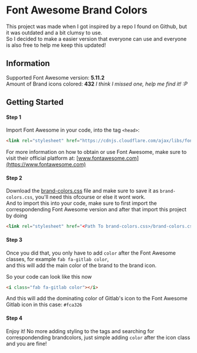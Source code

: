 # Font Awesome Brand Colors  
This project was made when I got inspired by a repo I found on Github, but it was outdated and a bit clumsy to use.  
So I decided to make a easier version that everyone can use and everyone is also free to help me keep this updated!

## Information
Supported Font Awesome version: **5.11.2**  
Amount of Brand icons colored: **432** *I think I missed one, help me find it! :P*

## Getting Started
#### Step 1
Import Font Awesome in your code, into the tag `<head>`:
```html
<link rel="stylesheet" href="https://cdnjs.cloudflare.com/ajax/libs/font-awesome/5.11.2/css/fontawesome.min.css">
```
For more information on how to obtain or use Font Awesome, make sure to visit their official platform at: [www.fontawesome.com](https://www.fontawesome.com)

#### Step 2
Download the [brand-colors.css](brand-colors.css) file and make sure to save it as `brand-colors.css`, you'll need this ofcourse or else it wont work.  
And to import this into your code, make sure to first import the correspondending Font Awesome version and after that import this project by doing
```html
<link rel="stylesheet" href="<Path To brand-colors.css>/brand-colors.css">
```

#### Step 3
Once you did that, you only have to add `color` after the Font Awesome classes, for example `fab fa-gitlab color`,  
and this will add the main color of the brand to the brand icon.  

So your code can look like this now
```html
<i class="fab fa-gitlab color"></i>
```
And this will add the dominating color of Gitlab's icon to the Font Awesome Gitlab icon in this case: `#fca326`

#### Step 4
Enjoy it! No more adding styling to the tags and searching for correspondending brandcolors, just simple adding `color` after the icon class and you are fine!